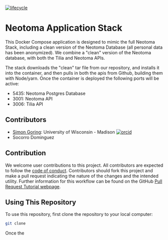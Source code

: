 [![lifecycle](https://img.shields.io/badge/lifecycle-stable-orange.svg)](https://lifecycle.r-lib.org/articles/stages.html#stable)

# Neotoma Application Stack

This Docker Compose application is designed to mimic the full Neotoma Stack, including a clean version of the Neotoma Database (all personal data has been anonymized). We combine a "clean" version of the Neotoma database, with both the Tilia and Neotoma APIs.

The stack downloads the "clean" tar file from our repository, and installs it into the container, and then pulls in both the apis from Github, building them with Node/yarn.  Once the container is deployed the following ports will be active:

* 5435: Neotoma Postgres Database
* 3001: Neotoma API
* 3006: Tilia API

## Contributors

* [Simon Goring](http://goring.org): University of Wisconsin - Madison [![orcid](https://img.shields.io/badge/orcid-0000--0002--2700--4605-brightgreen.svg)](https://orcid.org/0000-0002-2700-4605)
* Socorro Dominguez

## Contribution

We welcome user contributions to this project.  All contributors are expected to follow the [code of conduct](code_of_conduct.md).  Contributors should fork this project and make a pull request indicating the nature of the changes and the intended utility.  Further information for this workflow can be found on the GitHub [Pull Request Tutorial webpage](https://help.github.com/articles/about-pull-requests/).

## Using This Repository

To use this repository, first clone the repository to your local computer:

```bash
git clone 
```

Once the 